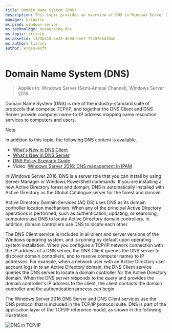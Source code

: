 ```yaml
---
title: Domain Name System (DNS)
description: This topic provides an overview of DNS in Windows Server 2016
manager: brianlic
ms.prod: windows-server
ms.technology: networking-dns
ms.topic: article
ms.assetid: 1324ba18-4e28-4b9d-bbe7-75707e6d30ab
ms.author: lizross
author: eross-msft
---
```

# Domain Name System (DNS)

>Applies to: Windows Server (Semi-Annual Channel), Windows Server 2016

Domain Name System (DNS) is one of the industry-standard suite of protocols that comprise TCP/IP, and together the DNS Client and DNS Server provide computer name-to-IP address mapping name resolution services to computers and users.  
  
> [!NOTE]  
> In addition to this topic, the following DNS content is available.  
>   
> -   [What's New in DNS Client](What-s-New-in-DNS-Client.md)  
> -   [What's New in DNS Server](What-s-New-in-DNS-Server.md)  
> -   [DNS Policy Scenario Guide](deploy/DNS-Policy-Scenario-Guide.md)  
> -   Video: [Windows Server 2016: DNS management in IPAM](https://channel9.msdn.com/Blogs/windowsserver/Windows-Server-2016-DNS-management-in-IPAM)  
  
In Windows Server 2016, DNS is a server role that you can install by using Server Manager or Windows PowerShell commands. If you are installing a new Active Directory forest and domain, DNS is automatically installed with Active Directory as the Global Catalogue server for the forest and domain.  
  
Active Directory Domain Services (AD DS) uses DNS as its domain controller location mechanism. When any of the principal Active Directory operations is performed, such as authentication, updating, or searching, computers use DNS to locate Active Directory domain controllers. In addition, domain controllers use DNS to locate each other.  
  
The DNS Client service is included in all client and server versions of the Windows operating system, and is running by default upon operating system installation. When you configure a TCP/IP network connection with the IP address of a DNS server, the DNS Client queries the DNS server to discover domain controllers, and to resolve computer names to IP addresses. For example, when a network user with an Active Directory user account logs in to an Active Directory domain, the DNS Client service queries the DNS server to locate a domain controller for the Active Directory domain. When the DNS server responds to the query and provides the domain controller's IP address to the client, the client contacts the domain controller and the authentication process can begin.  
  
The Windows Server 2016 DNS Server and DNS Client services use the DNS protocol that is included in the TCP/IP protocol suite. DNS is part of the application layer of the TCP/IP reference model, as shown in the following illustration.  
  
![DNS in TCP/IP](../media/Domain-Name-System--DNS-/dns_in_tcpip.jpg)  
  

